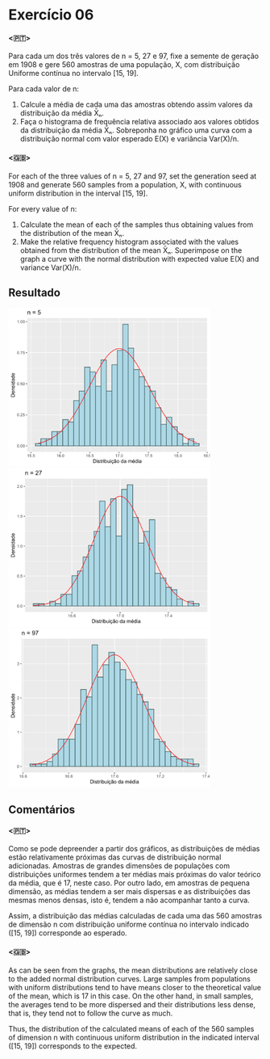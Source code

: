 # Exercício 06

#### <🇵🇹>

Para cada um dos três valores de n = 5, 27 e 97, fixe a semente de geração em 1908 e gere 560 amostras de uma população, X, com distribuição Uniforme contínua no intervalo [15, 19].

Para cada valor de n:

1. Calcule a média de cada uma das amostras obtendo assim valores da distribuição da média X̄ₙ.
2. Faça o histograma de frequência relativa associado aos valores obtidos da distribuição da média X̄ₙ. Sobreponha no gráfico uma curva com a distribuição normal com valor esperado E(X) e variância Var(X)/n.

#### <🇬🇧>

For each of the three values of n = 5, 27 and 97, set the generation seed at 1908 and generate 560 samples from a population, X, with continuous uniform distribution in the interval [15, 19].

For every value of n:

1. Calculate the mean of each of the samples thus obtaining values from the distribution of the mean X̄ₙ.
2. Make the relative frequency histogram associated with the values obtained from the distribution of the mean X̄ₙ. Superimpose on the graph a curve with the normal distribution with expected value E(X) and variance Var(X)/n.

## Resultado

<img src="output01.svg" alt="Output01" width="400"/>
<img src="output02.svg" alt="Output02" width="400"/>
<img src="output03.svg" alt="Output03" width="400"/>

## Comentários

#### <🇵🇹>

Como se pode depreender a partir dos gráficos, as distribuições de médias estão relativamente próximas das curvas de distribuição normal adicionadas.
Amostras de grandes dimensões de populações com distribuições uniformes tendem a ter médias mais próximas do valor teórico da média, que é 17, neste caso.
Por outro lado, em amostras de pequena dimensão, as médias tendem a ser mais dispersas e as distribuições das mesmas menos densas, isto é, tendem a não acompanhar tanto a curva.

Assim, a distribuição das médias calculadas de cada uma das 560 amostras de dimensão n com distribuição uniforme contínua no intervalo indicado ([15, 19]) corresponde ao esperado.

#### <🇬🇧>

As can be seen from the graphs, the mean distributions are relatively close to the added normal distribution curves.
Large samples from populations with uniform distributions tend to have means closer to the theoretical value of the mean, which is 17 in this case.
On the other hand, in small samples, the averages tend to be more dispersed and their distributions less dense, that is, they tend not to follow the curve as much.

Thus, the distribution of the calculated means of each of the 560 samples of dimension n with continuous uniform distribution in the indicated interval ([15, 19]) corresponds to the expected.
